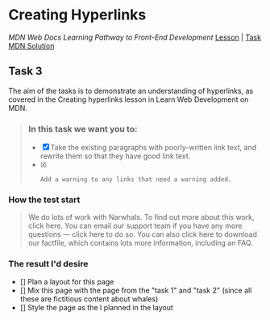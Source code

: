 # Creating Hyperlinks 
_MDN Web Docs Learning Pathway to Front-End Development_
[Lesson](https://developer.mozilla.org/en-US/docs/Learn/HTML/Introduction_to_HTML/Creating_hyperlinks) | [Task](https://developer.mozilla.org/en-US/docs/Learn/HTML/Introduction_to_HTML/Test_your_skills:_Links) [MDN Solution](https://github.com/mdn/learning-area/blob/master/html/introduction-to-html/tasks/links/marking.md)
## Task 3
The aim of the tasks is to demonstrate an understanding of hyperlinks, as covered in the Creating hyperlinks lesson in Learn Web Development on MDN.
> ### In this task we want you to:
> - [x] Take the existing paragraphs with poorly-written link text, and rewrite them so that they have good link text.
> - [x]     Add a warning to any links that need a warning added.
### How the test start
>  We do lots of work with Narwhals. To find out more about this work, click here.
>  You can email our support team if you have any more questions — click here to do so.
>  You can also click here to download our factfile, which contains lots more information, including an FAQ.

### The result I'd desire
- [] Plan a layout for this page
- [] Mix this page with the page from the "task 1" and "task 2" (since all these are fictitious content about whales)
- [] Style the page as the I planned in the layout
